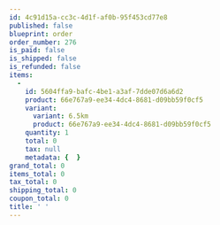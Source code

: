 ```yaml
---
id: 4c91d15a-cc3c-4d1f-af0b-95f453cd77e8
published: false
blueprint: order
order_number: 276
is_paid: false
is_shipped: false
is_refunded: false
items:
  -
    id: 5604ffa9-bafc-4be1-a3af-7dde07d6a6d2
    product: 66e767a9-ee34-4dc4-8681-d09bb59f0cf5
    variant:
      variant: 6.5km
      product: 66e767a9-ee34-4dc4-8681-d09bb59f0cf5
    quantity: 1
    total: 0
    tax: null
    metadata: {  }
grand_total: 0
items_total: 0
tax_total: 0
shipping_total: 0
coupon_total: 0
title: ' '
---
```

